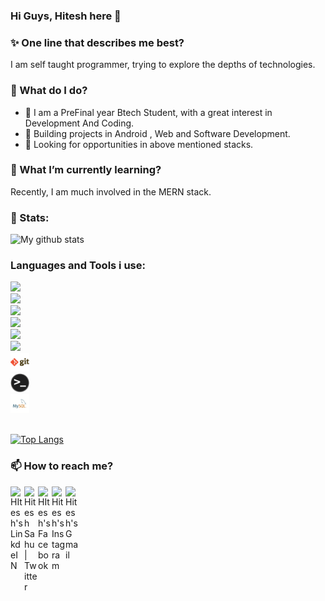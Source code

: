 ### Hi Guys, Hitesh here 👋  
### :sparkles: One line that describes me best?

I am self taught programmer, trying to explore the depths of technologies.

### 🤔 What do I do? 

 - :green_book: I am a PreFinal year Btech Student, with a great interest in  Development And Coding.
 - :green_book: Building projects in Android , Web and Software Development. 
 - :green_book: Looking for opportunities in above mentioned stacks.

### 🌱 What I’m currently learning?

Recently, I am much involved in the MERN stack.

### 📶 Stats:

![My github stats](https://github-readme-stats.vercel.app/api?username=hd-hitesh&show_icons=true&theme=dracula&count_private=true)

### Languages and Tools i use:

<code><img height="30" src="https://img.icons8.com/color/48/000000/c-programming.png"> </code>
<code><img height="30" src="https://img.icons8.com/color/48/000000/c-plus-plus-logo.png"> </code>
<code><img height="30" src="https://img.icons8.com/color/48/000000/javascript.png"> </code>
<code><img height="30" src="https://img.icons8.com/color/48/000000/java-coffee-cup-logo.png"> </code>
<code><img height="30" src="https://img.icons8.com/color/48/000000/python.png"/> </code>
<code><img height="30" src="https://seeklogo.com/images/N/nodejs-logo-FBE122E377-seeklogo.com.png"> </code>
<code><img height="30" src="https://raw.githubusercontent.com/github/explore/80688e429a7d4ef2fca1e82350fe8e3517d3494d/topics/git/git.png"> </code>
<code><img height="30" src="https://raw.githubusercontent.com/github/explore/80688e429a7d4ef2fca1e82350fe8e3517d3494d/topics/terminal/terminal.png"> </code>
<code><img height="30" src="https://raw.githubusercontent.com/github/explore/80688e429a7d4ef2fca1e82350fe8e3517d3494d/topics/mysql/mysql.png"> </code></br>

[![Top Langs](https://github-readme-stats.vercel.app/api/top-langs/?username=hd-hitesh&theme=dracula&layout=compact)](https://github.com/anuraghazra/github-readme-stats)

### 📫 How to reach me?

<a href="https://www.linkedin.com/in/hitesh-sahu-8569501a1/">
 <img align="left" alt="HItesh's LinkdeIN" width="22px" src="https://cdn.jsdelivr.net/npm/simple-icons@v3/icons/linkedin.svg" />
</a>

<a href="https://twitter.com/Hitesh79064442">
 <img align="left" alt="Hitesh Sahu | Twitter" width="22px" src="https://cdn.jsdelivr.net/npm/simple-icons@v3/icons/twitter.svg" />
</a>

<a href="https://www.facebook.com/hd.hitesh.12">
 <img align="left" alt="HItesh's Facebook" width="22px" src="https://cdn.jsdelivr.net/npm/simple-icons@v3/icons/facebook.svg" />
</a>

<a href="https://https://www.instagram.com/_hitesh_._">
 <img align="left" alt="Hitesh's Instagram" width="22px" src="https://cdn.jsdelivr.net/npm/simple-icons@v3/icons/instagram.svg" />
</a>

<a href="mailto:hdhitesh11@gmail.com">
 <img align="left" alt="Hitesh's Gmail" width="22px" src="https://cdn.jsdelivr.net/npm/simple-icons@v3/icons/gmail.svg" />
</a>
<br/>
